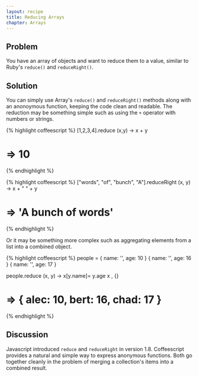 ```yaml
---
layout: recipe
title: Reducing Arrays
chapter: Arrays
---
```

## Problem

You have an array of objects and want to reduce them to a value, similar to Ruby's `reduce()` and `reduceRight()`.

## Solution

You can simply use Array's `reduce()` and `reduceRight()` methods along with an anonoymous function, keeping the code clean and readable. The reduction may be something simple such as using the `+` operator with numbers or strings.

{% highlight coffeescript %}
[1,2,3,4].reduce (x,y) -> x + y
# => 10
{% endhighlight %}

{% highlight coffeescript %}
["words", "of", "bunch", "A"].reduceRight (x, y) -> x + " " + y
# => 'A bunch of words'
{% endhighlight %}

Or it may be something more complex such as aggregating elements from a list into a combined object.

{% highlight coffeescript %}
people =
    { name: '', age: 10 }
    { name: '', age: 16 }
    { name: '', age: 17 }

people.reduce (x, y) ->
    x[y.name]= y.age
    x
, {}
# => { alec: 10, bert: 16, chad: 17 }
{% endhighlight %}

## Discussion

Javascript introduced `reduce` and `reduceRight` in version 1.8. Coffeescript provides a natural and simple way to express anonymous functions. Both go together cleanly in the problem of merging a collection's items into a combined result.
